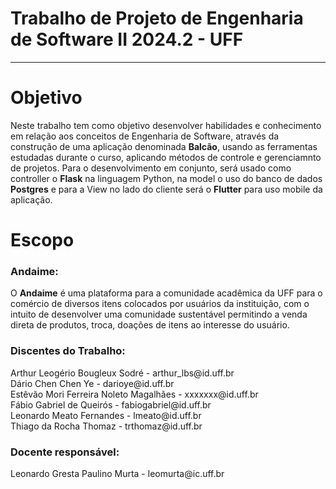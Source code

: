 <h1> Trabalho de Projeto de Engenharia de Software II 2024.2 - UFF </h1>
<hr>

# Objetivo

Neste trabalho tem como objetivo desenvolver habilidades e conhecimento em relação aos conceitos de Engenharia de Software, através da construção de uma aplicação denominada <b>Balcão</b>, usando as ferramentas estudadas durante o curso, aplicando métodos de controle e gerenciamnto de projetos.
Para o desenvolvimento em conjunto, será usado como controller o <b>Flask</b> na linguagem Python, na model o uso do banco de dados <b>Postgres</b> e para a View no lado do cliente será o <b>Flutter</b> para uso mobile da aplicação.

# Escopo

<h3>Andaime:</h3>
O <b>Andaime</b> é uma plataforma para a comunidade acadêmica da UFF para o comércio de diversos itens colocados por usuários da instituição, com o intuito de desenvolver uma comunidade sustentável permitindo a venda direta de produtos, troca, doações de itens ao interesse do usuário.
<!-- Contatos -->
<h3>Discentes do Trabalho:</h3>
Arthur Leogério Bougleux Sodré - arthur_lbs@id.uff.br
<br>Dário Chen Chen Ye - darioye@id.uff.br
<br>Estêvão Mori Ferreira Noleto Magalhães - xxxxxxx@id.uff.br
<br>Fábio Gabriel de Queirós - fabiogabriel@id.uff.br
<br>Leonardo Meato Fernandes - lmeato@id.uff.br
<br>Thiago da Rocha Thomaz - trthomaz@id.uff.br

<h3>Docente responsável:</h3>
Leonardo Gresta Paulino Murta - leomurta@ic.uff.br
</hr>